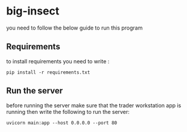 # big-insect

you need to follow the below guide to run this program

## Requirements

to install requirements you need to write :

`pip install -r requirements.txt`

## Run the server

before running the server make sure that the trader workstation app is running then write the following to run the server:

`uvicorn main:app --host 0.0.0.0 --port 80`
